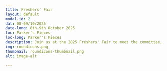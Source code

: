 ```yaml
---
title: Freshers' Fair
layout: default
modal-id: 2
dat: 08-09/10/2025
date-long: 8th-9th October 2025
loc: Parker's Pieces
loc-long: Parker's Pieces
description: Join us at the 2025 Freshers' Fair to meet the committee, secure your membership, and learn about upcoming events!
img: roundicons.png
thumbnail: roundicons-thumbnail.png
alt: image-alt

---
```

